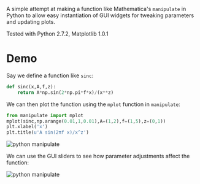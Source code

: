 A simple attempt at making a function like Mathematica's `manipulate` in Python
to allow easy instantiation of GUI widgets for tweaking parameters and updating
plots.

Tested with Python 2.7.2, Matplotlib 1.0.1

# Demo #
Say we define a function like `sinc`:

```python
def sinc(x,A,f,z):
    return A*np.sin(2*np.pi*f*x)/(x**z)
```

We can then plot the function using the `mplot` function in `manipulate`:

```python
from manipulate import mplot
mplot(sinc,np.arange(0.01,1,0.01),A=(1,2),f=(1,5),z=(0,1))
plt.xlabel('x')
plt.title(u'A sin(2πf x)/x^z')
```

![python manipulate](http://www.mit.edu/~mattjj/github/py-manipulate/1.png)

We can use the GUI sliders to see how parameter adjustments affect the function:

![python manipulate](http://www.mit.edu/~mattjj/github/py-manipulate/2.png)
